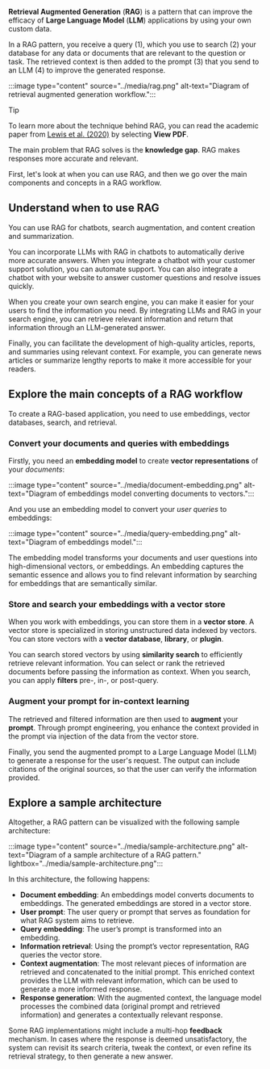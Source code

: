 
**Retrieval Augmented Generation** (**RAG**) is a pattern that can improve the efficacy of **Large Language Model** (**LLM**) applications by using your own custom data.

In a RAG pattern, you receive a query (1), which you use to search (2) your database for any data or documents that are relevant to the question or task. The retrieved context is then added to the prompt (3) that you send to an LLM (4) to improve the generated response.

:::image type="content" source="../media/rag.png" alt-text="Diagram of retrieval augmented generation workflow.":::

> [!Tip]
> To learn more about the technique behind RAG, you can read the academic paper from [Lewis et al. (2020)](https://arxiv.org/abs/2005.11401?azure-portal=true) by selecting **View PDF**.

The main problem that RAG solves is the **knowledge gap**. RAG makes responses more accurate and relevant.

First, let's look at when you can use RAG, and then we go over the main components and concepts in a RAG workflow.

## Understand when to use RAG

You can use RAG for chatbots, search augmentation, and content creation and summarization.

You can incorporate LLMs with RAG in chatbots to automatically derive more accurate answers. When you integrate a chatbot with your customer support solution, you can automate support. You can also integrate a chatbot with your website to answer customer questions and resolve issues quickly.

When you create your own search engine, you can make it easier for your users to find the information you need. By integrating LLMs and RAG in your search engine, you can retrieve relevant information and return that information through an LLM-generated answer.

Finally, you can facilitate the development of high-quality articles, reports, and summaries using relevant context. For example, you can generate news articles or summarize lengthy reports to make it more accessible for your readers.

## Explore the main concepts of a RAG workflow

To create a RAG-based application, you need to use embeddings, vector databases, search, and retrieval.

### Convert your documents and queries with embeddings

Firstly, you need an **embedding model** to create **vector representations** of your *documents*:

:::image type="content" source="../media/document-embedding.png" alt-text="Diagram of embeddings model converting documents to vectors.":::

And you use an embedding model to convert your *user queries* to embeddings:

:::image type="content" source="../media/query-embedding.png" alt-text="Diagram of embeddings model.":::

The embedding model transforms your documents and user questions into high-dimensional vectors, or embeddings. An embedding captures the semantic essence and allows you to find relevant information by searching for embeddings that are semantically similar.

### Store and search your embeddings with a vector store

When you work with embeddings, you can store them in a **vector store**. A vector store is specialized in storing unstructured data indexed by vectors. You can store vectors with a **vector database**, **library**, or **plugin**.

You can search stored vectors by using **similarity search** to efficiently retrieve relevant information. You can select or rank the retrieved documents before passing the information as context. When you search, you can apply **filters** pre-, in-, or post-query.

### Augment your prompt for in-context learning

The retrieved and filtered information are then used to **augment** your **prompt**. Through prompt engineering, you enhance the context provided in the prompt via injection of the data from the vector store.

Finally, you send the augmented prompt to a Large Language Model (LLM) to generate a response for the user's request. The output can include citations of the original sources, so that the user can verify the information provided.

## Explore a sample architecture

Altogether, a RAG pattern can be visualized with the following sample architecture:

:::image type="content" source="../media/sample-architecture.png" alt-text="Diagram of a sample architecture of a RAG pattern." lightbox="../media/sample-architecture.png":::

In this architecture, the following happens:

- **Document embedding**: An embeddings model converts documents to embeddings. The generated embeddings are stored in a vector store.
- **User prompt**: The user query or prompt that serves as foundation for what RAG system aims to retrieve.
- **Query embedding**: The user’s prompt is transformed into an embedding.
- **Information retrieval**: Using the prompt’s vector representation, RAG queries the vector store.
- **Context augmentation**: The most relevant pieces of information are retrieved and concatenated to the initial prompt. This enriched context provides the LLM with relevant information, which can be used to generate a more informed response.
- **Response generation**: With the augmented context, the language model processes the combined data (original prompt and retrieved information) and generates a contextually relevant response.

Some RAG implementations might include a multi-hop **feedback** mechanism. In cases where the response is deemed unsatisfactory, the system can revisit its search criteria, tweak the context, or even refine its retrieval strategy, to then generate a new answer.
